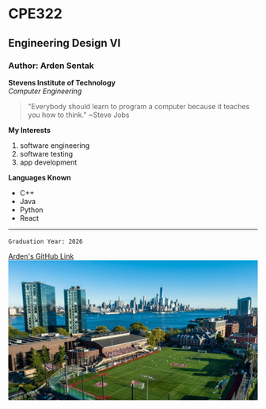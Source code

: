 # CPE322
## Engineering Design VI
### Author: Arden Sentak
**Stevens Institute of Technology**
<br/>
*Computer Engineering*
> "Everybody should learn to program a computer because it teaches you how to think." ~Steve Jobs

**My Interests**
1. software engineering
2. software testing
3. app development

**Languages Known**
- C++
- Java
- Python
- React

--- 

`Graduation Year: 2026`

[Arden's GitHub Link](https://github.com/ardensentak/CPE322)
<br/>
![Image of Stevens Institute of Technology](https://github.com/ardensentak/CPE322/blob/main/stevensImage.jpg)

